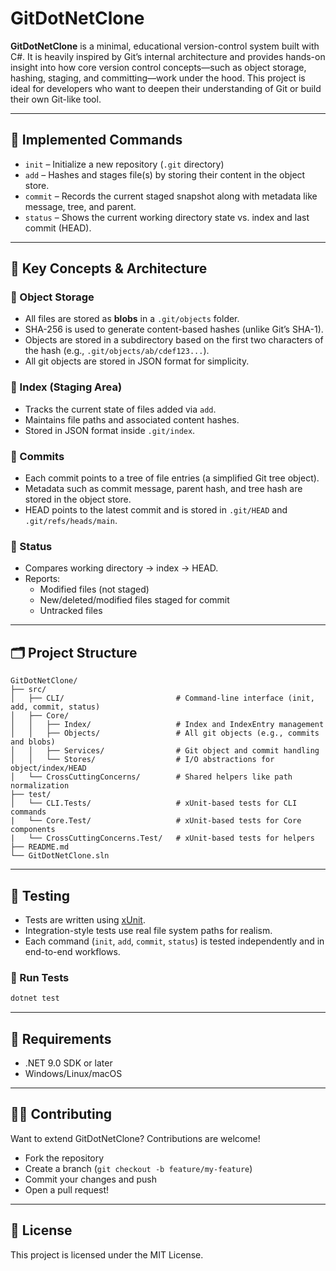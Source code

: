 # GitDotNetClone

**GitDotNetClone** is a minimal, educational version-control system built with C#. It is heavily inspired by Git’s internal architecture and provides hands-on insight into how core version control concepts—such as object storage, hashing, staging, and committing—work under the hood. This project is ideal for developers who want to deepen their understanding of Git or build their own Git-like tool.

---

## 🚀 Implemented Commands

- `init` – Initialize a new repository (`.git` directory)
- `add` – Hashes and stages file(s) by storing their content in the object store.
- `commit` – Records the current staged snapshot along with metadata like message, tree, and parent.
- `status` – Shows the current working directory state vs. index and last commit (HEAD).

---

## 🧠 Key Concepts & Architecture

### 🔹 Object Storage
- All files are stored as **blobs** in a `.git/objects` folder.
- SHA-256 is used to generate content-based hashes (unlike Git’s SHA-1).
- Objects are stored in a subdirectory based on the first two characters of the hash (e.g., `.git/objects/ab/cdef123...`).
- All git objects are stored in JSON format for simplicity.

### 🔹 Index (Staging Area)
- Tracks the current state of files added via `add`.
- Maintains file paths and associated content hashes.
- Stored in JSON format inside `.git/index`.

### 🔹 Commits
- Each commit points to a tree of file entries (a simplified Git tree object).
- Metadata such as commit message, parent hash, and tree hash are stored in the object store.
- HEAD points to the latest commit and is stored in `.git/HEAD` and `.git/refs/heads/main`.

### 🔹 Status
- Compares working directory → index → HEAD.
- Reports:
  - Modified files (not staged)
  - New/deleted/modified files staged for commit
  - Untracked files

---

## 🗂️ Project Structure

```
GitDotNetClone/
├── src/
│   ├── CLI/                         # Command-line interface (init, add, commit, status)
│   ├── Core/
│   │   ├── Index/                   # Index and IndexEntry management
│   │   ├── Objects/                 # All git objects (e.g., commits and blobs)
│   │   ├── Services/                # Git object and commit handling
│   │   └── Stores/                  # I/O abstractions for object/index/HEAD
│   └── CrossCuttingConcerns/        # Shared helpers like path normalization
├── test/
│   └── CLI.Tests/                   # xUnit-based tests for CLI commands
|   └── Core.Test/                   # xUnit-based tests for Core components
|   └── CrossCuttingConcerns.Test/   # xUnit-based tests for helpers
├── README.md
└── GitDotNetClone.sln
```

---


## 🧪 Testing

- Tests are written using [xUnit](https://xunit.net/).
- Integration-style tests use real file system paths for realism.
- Each command (`init`, `add`, `commit`, `status`) is tested independently and in end-to-end workflows.

### 🧾 Run Tests

```bash
dotnet test
```

---

## 📎 Requirements

- .NET 9.0 SDK or later
- Windows/Linux/macOS

---

## 🧑‍💻 Contributing

Want to extend GitDotNetClone? Contributions are welcome!
- Fork the repository
- Create a branch (`git checkout -b feature/my-feature`)
- Commit your changes and push
- Open a pull request!

---

## 📜 License

This project is licensed under the MIT License.
